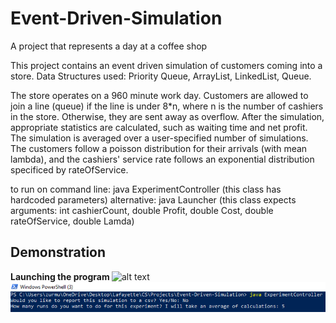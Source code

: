 # Event-Driven-Simulation
A project that represents a day at a coffee shop

This project contains an event driven simulation of customers coming into a store.  Data Structures used: Priority Queue, ArrayList, LinkedList, Queue.

The store operates on a 960 minute work day.  Customers are allowed to join a line (queue) if the line is under 8*n, where n is the number of cashiers in the store.
Otherwise, they are sent away as overflow.  After the simulation, appropriate statistics are calculated, such as waiting time and net profit. The simulation is averaged over a user-specified number of simulations.  The customers follow
a poisson distribution for their arrivals (with mean lambda), and the cashiers' service rate follows an exponential distribution specificed by rateOfService. 

to run on command line: java ExperimentController (this class has hardcoded parameters)
alternative: java Launcher (this class expects arguments: int cashierCount, double Profit, double Cost, double rateOfService, double Lamda)

## Demonstration 
<b> Launching the program </b>
![alt text](http://url/to/img.png)
<img src = "https://github.com/20zurmca/Event-Driven-Simulation/blob/master/Demo/CommandLine.PNG" alt = "Command Line Demonstration" />
